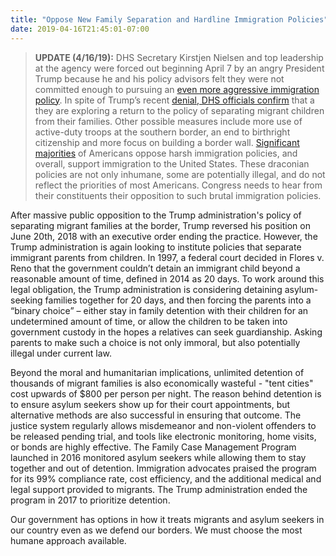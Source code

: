 ```yaml
---
title: "Oppose New Family Separation and Hardline Immigration Policies"
date: 2019-04-16T21:45:01-07:00
---
```

>**UPDATE (4/16/19):** DHS Secretary Kirstjen Nielsen and top leadership at the agency were forced out beginning April 7 by an angry President Trump because he and his policy advisors felt they were not committed enough to pursuing an [even more aggressive immigration policy](https://www.nytimes.com/2019/04/08/us/politics/trump-asylum-seekers-federal-judge.html). In spite of Trump’s recent [denial, DHS officials confirm](https://www.politico.com/story/2019/04/10/trump-family-separation-binary-choice-1266675) that a they are exploring a return to the policy of separating migrant children from their families. Other possible measures include more use of active-duty troops at the southern border, an end to birthright citizenship and more focus on building a border wall.  [Significant majorities](http://www.pollingreport.com/immigration.htm) of Americans oppose harsh immigration policies, and overall, support immigration to the United States. These draconian policies are not only inhumane, some are potentially illegal, and do not reflect the priorities of most Americans.  Congress needs to hear from their constituents their opposition to such brutal immigration policies.

After massive public opposition to the Trump administration's policy of separating migrant families at the border, Trump reversed his position on June 20th, 2018 with an executive order ending the practice. However, the Trump administration is again looking to institute policies that separate immigrant parents from children. In 1997, a federal court decided in Flores v. Reno that the government couldn’t detain an immigrant child beyond a reasonable amount of time, defined in 2014 as 20 days. To work around this legal obligation, the Trump administration is considering detaining asylum-seeking families together for 20 days, and then forcing the parents into a “binary choice” – either stay in family detention with their children for an undetermined amount of time, or allow the children to be taken into government custody in the hopes a relatives can seek guardianship. Asking parents to make such a choice is not only immoral, but also potentially illegal under current law.

Beyond the moral and humanitarian implications, unlimited detention of thousands of migrant families is also economically wasteful - "tent cities" cost upwards of $800 per person per night. The reason behind detention is to ensure asylum seekers show up for their court appointments, but alternative methods are also successful in ensuring that outcome. The justice system regularly allows misdemeanor and non-violent offenders to be released pending trial, and tools like electronic monitoring, home visits, or bonds are highly effective. The Family Case Management Program launched in 2016 monitored asylum seekers while allowing them to stay together and out of detention. Immigration advocates praised the program for its 99% compliance rate, cost efficiency, and the additional medical and legal support provided to migrants. The Trump administration ended the program in 2017 to prioritize detention.

Our government has options in how it treats migrants and asylum seekers in our country even as we defend our borders. We must choose the most humane approach available.
